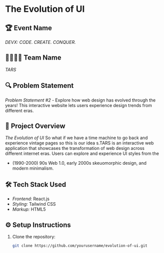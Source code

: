 # The Evolution of UI

## 🏆 Event Name
*DEVX: CODE. CREATE. CONQUER.*

## 👨‍💻👩‍💻 Team Name
*TARS*

## 🔍 Problem Statement
*Problem Statement #2* - Explore how web design has evolved through the years! This interactive website lets users experience design trends from different eras.

## 🚀 Project Overview
*The Evolution of UI* So what if we have a time machine to go back and experience vintage pages so this is our idea
s.TARS is an interactive web application that showcases the transformation of web design across different internet eras. Users can explore and experience UI styles from the
- (1990-2000) 90s Web 1.0, early 2000s skeuomorphic design, and modern minimalism.



## 🛠 Tech Stack Used
- *Frontend:* React.js
- *Styling:* Tailwind CSS
- *Markup:* HTML5

## ⚙ Setup Instructions
1. Clone the repository:
   ```sh
   git clone https://github.com/yourusername/evolution-of-ui.git
